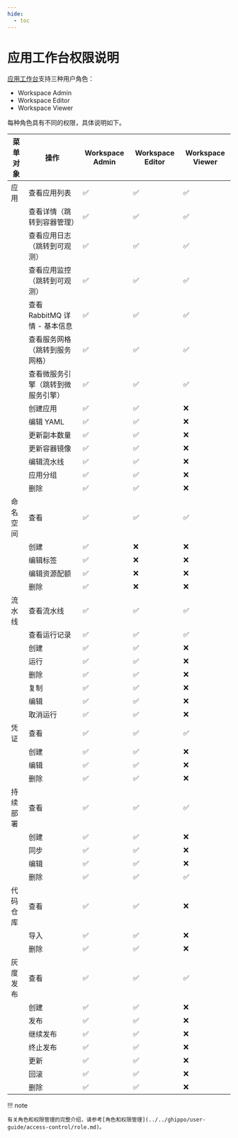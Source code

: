 ```yaml
---
hide:
  - toc
---
```


# 应用工作台权限说明

[应用工作台](index.md)支持三种用户角色：

- Workspace Admin
- Workspace Editor
- Workspace Viewer

每种角色具有不同的权限，具体说明如下。

<!--
有权限使用 __✅__ ，无权限使用 __❌__ 
-->

| 菜单对象 | 操作                               | Workspace Admin | Workspace Editor | Workspace Viewer |
| -------- | ---------------------------------- | --------------- | ---------------- | ---------------- |
| 应用     | 查看应用列表                       | ✅         | ✅          | ✅          |
|          | 查看详情（跳转到容器管理）         | ✅         | ✅          | ✅          |
|          | 查看应用日志（跳转到可观测）       | ✅         | ✅          | ✅          |
|          | 查看应用监控（跳转到可观测）       | ✅         | ✅          | ✅          |
|          | 查看 RabbitMQ 详情 - 基本信息      | ✅         | ✅          | ✅          |
|          | 查看服务网格（跳转到服务网格）     | ✅         | ✅          | ✅          |
|          | 查看微服务引擎（跳转到微服务引擎） | ✅         | ✅          | ✅          |
|          | 创建应用                           | ✅         | ✅          | ❌          |
|          | 编辑 YAML                          | ✅         | ✅          | ❌          |
|          | 更新副本数量                       | ✅         | ✅          | ❌          |
|          | 更新容器镜像                       | ✅         | ✅          | ❌          |
|          | 编辑流水线                         | ✅         | ✅          | ❌          |
|          | 应用分组                           | ✅         | ✅          | ❌          |
|          | 删除                               | ✅         | ✅          | ❌          |
| 命名空间 | 查看                               | ✅         | ✅          | ✅          |
|          | 创建                               | ✅         | ❌          | ❌          |
|          | 编辑标签                           | ✅         | ❌          | ❌          |
|          | 编辑资源配额                       | ✅         | ❌          | ❌          |
|          | 删除                               | ✅         | ❌          | ❌          |
| 流水线   | 查看流水线                         | ✅         | ✅          | ✅          |
|          | 查看运行记录                       | ✅         | ✅          | ✅          |
|          | 创建                               | ✅         | ✅          | ❌          |
|          | 运行                               | ✅         | ✅          | ❌          |
|          | 删除                               | ✅         | ✅          | ❌          |
|          | 复制                               | ✅         | ✅          | ❌          |
|          | 编辑                               | ✅         | ✅          | ❌          |
|          | 取消运行                           | ✅         | ✅          | ❌          |
| 凭证     | 查看                               | ✅         | ✅          | ✅          |
|          | 创建                               | ✅         | ✅          | ❌          |
|          | 编辑                               | ✅         | ✅          | ❌          |
|          | 删除                               | ✅         | ✅          | ❌          |
| 持续部署 | 查看                               | ✅         | ✅          | ✅          |
|          | 创建                               | ✅         | ✅          | ❌          |
|          | 同步                               | ✅         | ✅          | ❌          |
|          | 编辑                               | ✅         | ✅          | ❌          |
|          | 删除                               | ✅         | ✅          | ✅          |
| 代码仓库 | 查看                               | ✅         | ✅          | ❌          |
|          | 导入                               | ✅         | ✅          | ❌          |
|          | 删除                               | ✅         | ✅          | ❌          |
| 灰度发布 | 查看                               | ✅         | ✅          | ✅          |
|          | 创建                               | ✅         | ✅          | ❌          |
|          | 发布                               | ✅         | ✅          | ❌          |
|          | 继续发布                           | ✅         | ✅          | ❌          |
|          | 终止发布                           | ✅         | ✅          | ❌          |
|          | 更新                               | ✅         | ✅          | ❌          |
|          | 回滚                               | ✅         | ✅          | ❌          |
|          | 删除                               | ✅         | ✅          | ❌          |

!!! note

    有关角色和权限管理的完整介绍，请参考[角色和权限管理](../../ghippo/user-guide/access-control/role.md)。
